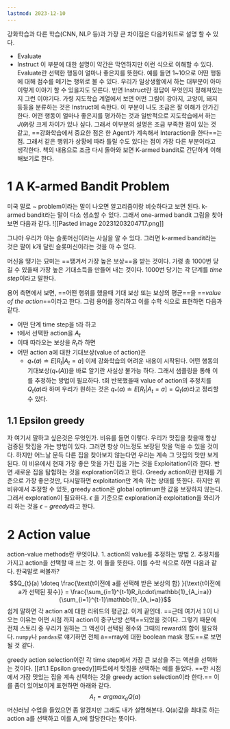 ```yaml
---
lastmod: 2023-12-10
---
```

강화학습과 다른 학습(CNN, NLP 등)과 가장 큰 차이점은 다음키워드로 설명 할 수 있다.
- Evaluate
- Instruct
이 부분에 대한 설명이 약간은 막연하지만 이런 식으로 이해할 수 있다. Evaluate란 선택한 행동이 얼마나 좋은지를 뜻한다. 예를 들면 1~10으로 어떤 행동에 대해 점수를 메기는 행위로 볼 수 있다. 우리가 일상생활에서 하는 대부분이 아마 이렇게 이야기 할 수 있을지도 모른다. 반면 Instruct란 정답이 무엇인지 정해져있는지 그런 이야기다. 가령 지도학습 계열에서 보면 어떤 그림이 강아지, 고양이, 돼지 등등을 분류하는 것은 Instruct에 속한다. 
이 부분이 나도 조금은 잘 이해가 안가긴 한다. 어떤 행동이 얼마나 좋은지를 평가하는 것과 일반적으로 지도학습에서 하는 $J(\theta)$랑 크게 차이가 있나 싶다. 그래서 이부분의 설명은 조금 부족한 점이 있는 것 같고, ==강화학습에서 중요한 점은 한 Agent가 계속해서 Interaction을 한다==는 점. 그래서 같은 행위가 상황에 따라 틀릴 수도 있다는 점이 가장 다른 부분이라고 생각한다.
책의 내용으로 조금 다시 돌아와 보면 K-armed bandit로 간단하게 이해해보기로 한다.

# 1 A K-armed Bandit Problem
미국 말로 ~ problem이라는 말이 나오면 알고리즘이랑 비슷하다고 보면 된다. k-armed bandit라는 말이 다소 생소할 수 있다. 그래서 one-armed bandit 그림을 찾아보면 다음과 같다.
![[Pasted image 20231203204717.png]]


그나마 우리가 아는 슬롯머신이라는 사실을 알 수 있다. 그러면 k-armed bandit라는 것은 팔이 k개 달린 슬롯머신이라는 것을 아 수 있다.

머신을 땡기는 묘미는 ==떙겨서 가장 높은 보상==을 받는 것이다. 가령 총 1000번 당길 수 있을때 가장 높은 기대소득을 만들어 내는 것이다. 1000번 당기는 각 단계를 *time step*이라고 말한다.

용어 측면에서 보면, ==어떤 행위를 했을때 기대 보상 또는 보상의 평균==을 ==*value of the action*==이라고 한다. 그럼 용어를 정리하고 이를 수학 식으로 표현하면 다음과 같다.
- 어떤 단계 time step을 t라 하고
- t에서 선택한 action을 $A_t$
- 이때 따라오는 보상을 $R_t$라 하면
- 어떤 action a에 대한 기대보상(value of action)은
	- $q_{*}(a)\doteq E[R_t|A_t=a]$
이제 강화학습의 어려운 내용이 시작된다. 어떤 행동의기대보상($q_{*}(A)$)을 바로 알기란 사실상 불가능 하다. 그래서 샘플링을 통해 이를 추정하는 방법이 필요하다. t회 반복했을때 value of action의 추정치를 $Q_t(a)$라 하며 우리가 원하는 것은
$q_{*}(a)\doteq E[R_t|A_t=a] = Q_t(a)$라고 정리할 수 있다.

## 1.1 Epsilon greedy
자 여기서 말하고 싶은것은 무엇인가. 비유를 들면 이렇다. 우리가 맛집을 찾을때 항상 검증된 맛집을 가는 방법이 있다. 그러면 항상 어느정도 보장된 맛을 먹을 수 있을 것이다. 하지만 어느날 문득 다른 집을 찾아보지 않는다면 우리는 계속 그 맛집의 맛만 보게 된다. 이 비유에서 현재 가장 좋은 맛을 가진 집을 가는 것을 Exploitation이라 한다. 반면 새로운 집을 탐험하는 것을 exploration이라고 한다. 
Greedy action이란 현재를 기준으로 가장 좋은것만, 다시말하면 exploitation만 계속 하는 상태를 뜻한다. 하지만 위 비유에서 추정할 수 있듯, greedy action은 global optimum한 값을 보장하지 않는다. 그래서 exploration이 필요하다. $\epsilon$ 을 기준으로 exploration과 exploitation을 와리가리 하는 것을 $\epsilon-greedy$라고 한다. 

# 2 Action value 
action-value methods란 무엇이냐. 1. action의 value를 추정하는  방법 2. 추정치를 가지고 action을 선택할 때 쓰는 것. 이 둘을 뜻한다. 이를 수학 식으로 하면 다음과 같다. 한국말로 써볼까?
$$Q_{t}(a) \doteq \frac{\text{t이전에 a를 선택해 받은 보상의 합} }{\text{t이전에 a가 선택된 횟수}} = \frac{\sum_{i=1}^{t-1}R_i\cdot\mathbb{1}_{A_i=a}}{\sum_{i=1}^{t-1}\mathbb{1}_{A_i=a}}$$
쉽게 말하면 각 action a에 대한 리워드의 평균값. 이게 끝인데. ==근데 여기서 $\mathbb{1}$이 나오는 이유는 어떤 시점 까지 action이 중구난방 선택==되었을 것이다. 그렇기 때문에 전체 스토리 중 우리가 원하는 그 액션이 선택된 횟수와 그때의 reward의 합이 필요하다. `numpy`나 `pandas`로 얘기하면 전체 a==rray에 대한 boolean mask 정도==로 보면 될  것 같다.

greedy action selection이란 각 time step에서 가장 큰 보상을 주는 액션을 선택하는 것이다. [[#1.1 Epsilon greedy]]파트에서 맛집을 선택하는 예를 들었다. ==한 시점에서 가장 맛있는 집을 계속 선택하는 것을 greedy action selection이라 한다.== 이를 좀더 있어보이게 표현하면 아래와 같다.
$$A_t = argmax_{a}Q(a)$$
머신러닝 수업을 들었으면 좀 알겠지만 그래도 내가 설명해본다. Q(a)값을 최대로 하는 action a를 선택하고 이를 A_t에 할당한다는 뜻이다. 